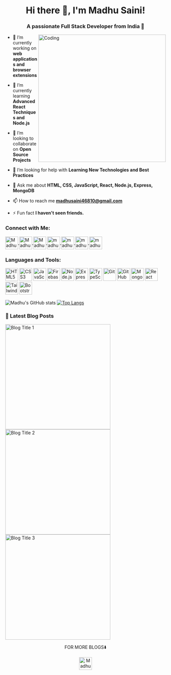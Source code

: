<h1 align="center">Hi there 👋, I'm Madhu Saini!</h1>
<h3 align="center">A passionate Full Stack Developer from India 🚀</h3>

 <p> <img src="https://github.com/MadhuSaini22/ag-grid-tables/assets/81684710/b74b9e45-202b-4bfd-80d4-23c9706a7903" align="right" alt="Coding" width="400"/> </p>
 
- 🔭 I’m currently working on **web applications and browser extensions**

- 🌱 I’m currently learning **Advanced React Techniques and Node.js**

- 👯 I’m looking to collaborate on **Open Source Projects**

- 🤝 I’m looking for help with **Learning New Technologies and Best Practices**

- 💬 Ask me about **HTML, CSS, JavaScript, React, Node.js, Express, MongoDB**

- 📫 How to reach me **madhusaini46810@gmail.com**

- ⚡ Fun fact **I haven't seen friends.**

<h3 align="left">Connect with Me:</h3>
<p align="left">
  <a href="https://twitter.com/MadhuSaini22" target="blank">
    <img align="center" src="https://img.shields.io/badge/Twitter-1DA1F2?style=for-the-badge&logo=twitter&logoColor=white" alt="MadhuSaini22" height="40" />
  </a>
  <a href="https://hashnode.com/@MadhuSaini22" target="blank">
    <img align="center" src="https://img.shields.io/badge/Hashnode-2962FF?style=for-the-badge&logo=hashnode&logoColor=white" alt="MadhuSaini22" height="40" />
  </a>
  <a href="https://github.com/MadhuSaini22" target="blank">
    <img align="center" src="https://img.shields.io/badge/GitHub-181717?style=for-the-badge&logo=github&logoColor=white" alt="MadhuSaini22" height="40" />
  </a>
  <a href="https://linkedin.com/in/madhu-saini" target="blank">
    <img align="center" src="https://img.shields.io/badge/LinkedIn-0077B5?style=for-the-badge&logo=linkedin&logoColor=white" alt="madhu-saini" height="40" />
  </a>
  <a href="https://www.codechef.com/users/madhu_saini22" target="blank">
    <img align="center" src="https://img.shields.io/badge/CodeChef-5B4638?style=for-the-badge&logo=codechef&logoColor=white" alt="madhu_saini22" height="40" />
  </a>
  <a href="https://leetcode.com/MadhuSaini22/" target="blank">
    <img align="center" src="https://img.shields.io/badge/LeetCode-FFA116?style=for-the-badge&logo=leetcode&logoColor=white" alt="madhu_saini22" height="40" />
  </a>
  <a href="https://www.hackerrank.com/madhusaini46810" target="blank">
    <img align="center" src="https://img.shields.io/badge/HackerRank-2EC866?style=for-the-badge&logo=hackerrank&logoColor=white" alt="madhusaini46810" height="40" />
  </a>
</p>


<h3 align="left">Languages and Tools:</h3>
<p align="left">
  <img src="https://img.icons8.com/color/48/000000/html-5--v1.png" alt="HTML5" width="40" height="40"/>
  <img src="https://img.icons8.com/color/48/000000/css3.png" alt="CSS3" width="40" height="40"/>
  <img src="https://img.icons8.com/color/48/000000/javascript--v1.png" alt="JavaScript" width="40" height="40"/>
  <img src="https://img.icons8.com/color/48/000000/firebase.png" alt="Firebase" width="40" height="40"/>
  <img src="https://img.icons8.com/color/48/000000/nodejs.png" alt="Node.js" width="40" height="40"/>
  <img src="https://img.icons8.com/color/48/000000/express-js.png" alt="Express.js" width="40" height="40"/>
  <img src="https://img.icons8.com/color/48/000000/typescript.png" alt="TypeScript" width="40" height="40"/>
  <img src="https://img.icons8.com/color/48/000000/git.png" alt="Git" width="40" height="40"/>
  <img src="https://img.icons8.com/color/48/000000/github--v1.png" alt="GitHub" width="40" height="40"/>
  <img src="https://img.icons8.com/color/48/000000/mongodb.png" alt="MongoDB" width="40" height="40"/>
  <img src="https://img.icons8.com/color/48/000000/react-native.png" alt="React" width="40" height="40"/>
  <img src="https://img.icons8.com/color/48/000000/tailwindcss.png" alt="TailwindCSS" width="40" height="40"/>
  <img src="https://img.icons8.com/color/48/000000/bootstrap.png" alt="Bootstrap" width="40" height="40"/>
</p>

![Madhu's GitHub stats](https://github-readme-stats.vercel.app/api?username=MadhuSaini22&theme=radical) [![Top Langs](https://github-readme-stats.vercel.app/api/top-langs/?username=MadhuSaini22&layout=compact)](https://github.com/anuraghazra/github-readme-stats)

<h3 align="left">📝 Latest Blog Posts</h3>
<p align="left">
  <a href="https://madhu-open-source-journey.hashnode.dev/opensource">
    <img src="https://cdn.hashnode.com/res/hashnode/image/upload/v1673179577917/d9ce4d92-584e-4427-b53e-b840bb6bc17d.png?w=1600&h=840&fit=crop&crop=entropy&auto=compress,format&format=webp" alt="Blog Title 1" width="330"/>
  </a>
  <a href="https://madhusaini22.hashnode.dev/next-pwa-app">
    <img src="https://cdn.hashnode.com/res/hashnode/image/upload/v1688403197489/79301758-6cbd-4448-ac33-332f8b1884e5.png?w=1600&h=840&fit=crop&crop=entropy&auto=compress,format&format=webp" alt="Blog Title 2" width="330"/>
  </a>
  <a href="https://madhusaini22.hashnode.dev/dom">
    <img src="https://cdn.hashnode.com/res/hashnode/image/upload/v1693076879335/dba87920-3976-48f8-aef1-45f863643454.png?w=1600&h=840&fit=crop&crop=entropy&auto=compress,format&format=webp" alt="Blog Title 3" width="330"/>
  </a>
</p>
<p align="center">
  FOR MORE BLOGS⬇️<br><br>
  <a href="https://hashnode.com/@MadhuSaini22" target="blank">
    <img align="center" src="https://img.shields.io/badge/Hashnode-2962FF?style=for-the-badge&logo=hashnode&logoColor=white" alt="MadhuSaini22" height="40" />
  </a>
</p>



